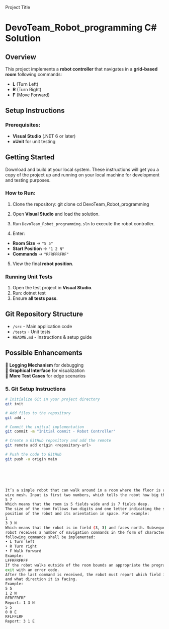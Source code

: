 Project Title
# DevoTeam_Robot_programming C# Solution

## Overview
This project implements a **robot controller** that navigates in a **grid-based room** following commands:
- **L** (Turn Left)
- **R** (Turn Right)
- **F** (Move Forward)

## Setup Instructions
### Prerequisites:
- **Visual Studio** (.NET 6 or later)
- **xUnit** for unit testing

## Getting Started
Download and build at your local system.
These instructions will get you a copy of the project up and running on your local machine for development and 
testing purposes. 

### How to Run:
1. Clone the repository:
git clone <repository-url> cd DevoTeam_Robot_programming

2. Open **Visual Studio** and load the solution.
3. Run `DevoTeam_Robot_programming.sln` to execute the robot controller.
4. Enter:
- **Room Size** → `"5 5"`
- **Start Position** → `"1 2 N"`
- **Commands** → `"RFRFFRFRF"`
5. View the final **robot position**.

### Running Unit Tests
1. Open the test project in **Visual Studio**.
2. Run:
dotnet test
3. Ensure **all tests pass**.

## Git Repository Structure
- `/src` - Main application code
- `/tests` - Unit tests
- `README.md` - Instructions & setup guide

## Possible Enhancements
🔹 **Logging Mechanism** for debugging  
🔹 **Graphical Interface** for visualization  
🔹 **More Test Cases** for edge scenarios  

### **5. Git Setup Instructions**
```sh
# Initialize Git in your project directory
git init

# Add files to the repository
git add .

# Commit the initial implementation
git commit -m "Initial commit - Robot Controller"

# Create a GitHub repository and add the remote
git remote add origin <repository-url>

# Push the code to GitHub
git push -u origin main






It’s a simple robot that can walk around in a room where the floor is represented as a number of fields in a
wire mesh. Input is first two numbers, which tells the robot how big the room is:
5 7
Which means that the room is 5 fields wide and is 7 fields deep.
The size of the room follows two digits and one letter indicating the starting
position of the robot and its orientation in space. For example:
1
3 3 N
Which means that the robot is in field (3, 3) and faces north. Subsequently, the
robot receives a number of navigation commands in the form of characters. The
following commands shall be implemented:
• L Turn left
• R Turn right
• F Walk forward
Example:
LFFRFRFRFF
If the robot walks outside of the room bounds an appropriate the program should
exit with an error code.
After the last command is received, the robot must report which field it is in
and what direction it is facing.
Example:
5 5
1 2 N
RFRFFRFRF
Report: 1 3 N
5 5
0 0 E
RFLFFLRF
Report: 3 1 E







